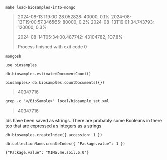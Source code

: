 ```shell
make load-biosamples-into-mongo
```

> 2024-08-13T19:00:28.052828: 40000, 0.1%
> 2024-08-13T19:00:57.346565: 80000, 0.2%
> 2024-08-13T19:01:34.743793: 120000, 0.3%
>
>2024-08-14T05:34:00.487742: 43104782, 107.8%
>
>Process finished with exit code 0

```shell
mongosh
```

```mongo
use biosamples

db.biosamples.estimatedDocumentCount()

biosamples> db.biosamples.countDocuments({})
```

> 40347716

```shell
grep -c "</BioSample>" local/biosample_set.xml
```

> 40347716

Ids have been saved as strings. There are probably some Booleans in there too that are expressed as integers as a
strings

```mongo
db.biosamples.createIndex({ accession: 1 })

db.collectionName.createIndex({ "Package.value": 1 })
```

```compass
{"Package.value": "MIMS.me.soil.6.0"}
```

